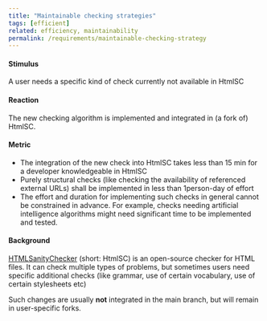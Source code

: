 ```yaml
---
title: "Maintainable checking strategies"
tags: [efficient]
related: efficiency, maintainability
permalink: /requirements/maintainable-checking-strategy
---
```


<div class="quality-requirement" markdown="1">

#### Stimulus

A user needs a specific kind of check currently not available in HtmlSC

#### Reaction

The new checking algorithm is implemented and integrated in (a fork of) HtmlSC.

#### Metric

* The integration of the new check into HtmlSC takes less than 15 min for a developer knowledgeable in HtmlSC
* Purely structural checks (like checking the availability of referenced external URLs) shall be implemented in less than 1person-day of effort
* The effort and duration for implementing such checks in general cannot be constrained in advance. For example, checks needing artificial intelligence algorithms might need significant time to be implemented and tested.

#### Background

[HTMLSanityChecker](https://github.com/aim42/htmlSanityCheck) (short: HtmlSC) is an open-source checker for HTML files.
It can check multiple types of problems, but sometimes users need specific additional checks (like grammar, use of certain vocabulary, use of certain stylesheets etc)

Such changes are usually **not** integrated in the main branch, but will remain in user-specific forks.

</div><br>


